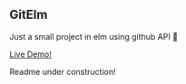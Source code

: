 ## GitElm

Just a small project in elm using github API 💃

[Live Demo!](https://jouderianjr.github.io/gitelm/dist)

Readme under construction!
